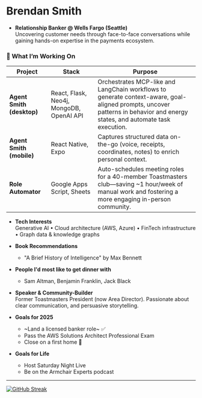 # Brendan Smith

- **Relationship Banker @ Wells Fargo (Seattle)**  
  Uncovering customer needs through face-to-face conversations while gaining hands-on expertise in the payments ecosystem.

### 🔧  What I’m Working On
| Project | Stack | Purpose |
|---------|-------|---------|
| **Agent Smith (desktop)** | React, Flask, Neo4j, MongoDB, OpenAI API | Orchestrates MCP-like and LangChain workflows to generate context-aware, goal-aligned prompts, uncover patterns in behavior and energy states, and automate task execution. |
| **Agent Smith (mobile)** | React Native, Expo | Captures structured data on-the-go (voice, receipts, coordinates, notes) to enrich personal context. |
| **Role Automator** | Google Apps Script, Sheets | Auto-schedules meeting roles for a 40-member Toastmasters club—saving ~1 hour/week of manual work and fostering a more engaging in-person community. |

- **Tech Interests**  
  Generative AI • Cloud architecture (AWS, Azure) • FinTech infrastructure • Graph data & knowledge graphs

- **Book Recommendations**
  - "A Brief History of Intelligence" by Max Bennett
 
- **People I'd most like to get dinner with**
  - Sam Altman, Benjamin Franklin, Jack Black

- **Speaker & Community-Builder**  
  Former Toastmasters President (now Area Director). Passionate about clear communication, and persuasive storytelling.

- **Goals for 2025**  
  - ~Land a licensed banker role~ ✅
  - Pass the AWS Solutions Architect Professional Exam
  - Close on a first home 🏡

- **Goals for Life**
  - Host Saturday Night Live
  - Be on the Armchair Experts podcast

---

[![GitHub Streak](https://github-readme-streak-stats.herokuapp.com?user=brendobrendo)](https://git.io/streak-stats)
